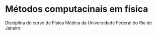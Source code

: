 # Métodos computacinais em física 

Disciplina do curso de Física Médica da Universidade Federal do Rio de Janeiro


